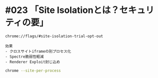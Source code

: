 # #023 「Site Isolationとは？セキュリティの要」

```bash
chrome://flags/#site-isolation-trial-opt-out
```

```text
効果
- クロスサイトiframeの別プロセス化
- Spectre脆弱性軽減
- Renderer Exploit封じ込め
```

```bash
chrome --site-per-process
```

